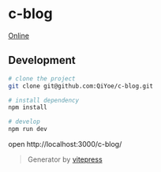 # c-blog

[Online](https://qiyoe.github.io/c-blog)

## Development

```bash
# clone the project
git clone git@github.com:QiYoe/c-blog.git

# install dependency
npm install

# develop
npm run dev
```

open http://localhost:3000/c-blog/

> Generator by [vitepress](https://vitepress.vuejs.org/)
